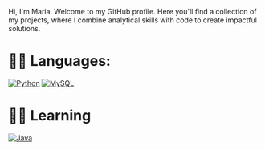Hi, I'm Maria.
Welcome to my GitHub profile. Here you'll find a collection of my projects, where I combine analytical skills with code to create impactful solutions.

# 👩‍💻 Languages:
[![Python](https://img.shields.io/badge/python-3670A0?style=flat-square&logo=python&logoColor=ffdd54)](https://user-images.githubusercontent.com/25181517/183423507-c056a6f9-1ba8-4312-a350-19bcbc5a8697.png
) [![MySQL](https://img.shields.io/badge/mysql-4479A1.svg?style=flat-square&logo=mysql&logoColor=white) ](https://user-images.githubusercontent.com/25181517/183896128-ec99105a-ec1a-4d85-b08b-1aa1620b2046.png)


# 👩‍💻 Learning
[![Java](https://img.shields.io/badge/java-%23ED8B00.svg?style=flat-square&logo=openjdk&logoColor=white)](https://user-images.githubusercontent.com/25181517/117201156-9a724800-adec-11eb-9a9d-3cd0f67da4bc.png
)
<!-- Proudly created with GPRM ( https://gprm.itsvg.in ) -->
<!--
**MariaAma/MariaAma** is a ✨ _special_ ✨ repository because its `README.md` (this file) appears on your GitHub profile.


Here are some ideas to get you started:

- 🔭 I’m currently working on ...
- 🌱 I’m currently learning ...
- 👯 I’m looking to collaborate on ...
- 🤔 I’m looking for help with ...
- 💬 Ask me about ...
- 📫 How to reach me: ...
- 😄 Pronouns: ...
- ⚡ Fun fact: ...
-->
